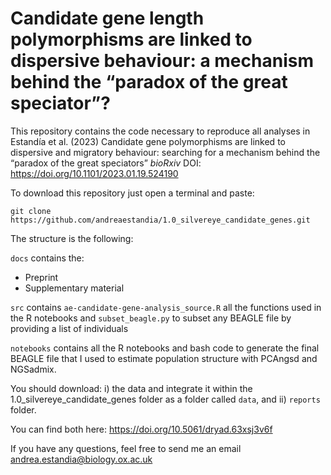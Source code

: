 # Candidate gene length polymorphisms are linked to dispersive behaviour: a mechanism behind the “paradox of the great speciator”?

This repository contains the code necessary to reproduce all analyses in Estandía et al. (2023) Candidate gene polymorphisms are linked to dispersive and migratory behaviour: searching for a mechanism behind the “paradox of the great speciators” *bioRxiv*
DOI: https://doi.org/10.1101/2023.01.19.524190

To download this repository just open a terminal and paste:

```git clone https://github.com/andreaestandia/1.0_silvereye_candidate_genes.git```

The structure is the following:

```docs``` contains the:

* Preprint
* Supplementary material

```src``` contains `ae-candidate-gene-analysis_source.R` all the functions used in the R notebooks and `subset_beagle.py` to subset any BEAGLE file by providing a list of individuals

`notebooks` contains all the R notebooks and bash code to generate the final BEAGLE file that I used to estimate population structure with PCAngsd and NGSadmix.

You should download: i) the data and integrate it within the 1.0_silvereye_candidate_genes folder as a folder called ```data```, and ii) ```reports``` folder.

You can find both here: https://doi.org/10.5061/dryad.63xsj3v6f

If you have any questions, feel free to send me an email andrea.estandia@biology.ox.ac.uk
